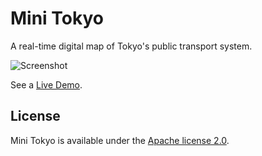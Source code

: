 # Mini Tokyo

A real-time digital map of Tokyo's public transport system.

![Screenshot](https://nagix.github.io/mini-tokyo/images/screenshot.jpg)

See a [Live Demo](https://nagix.github.io/mini-tokyo).

## License

Mini Tokyo is available under the [Apache license 2.0](opensource.org/licenses/Apache-2.0).
